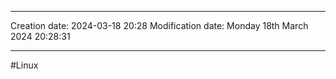 

----
Creation date: 2024-03-18 20:28
Modification date: Monday 18th March 2024 20:28:31

----

#Linux 

